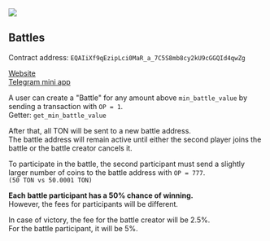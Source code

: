 <img src="https://i.imgur.com/xkTrLGh.png">

## Battles

Contract address: `EQAIiXf9qEzipLci0MaR_a_7C5S8mb8cy2kU9cGGQId4qwZg`<br>

[Website](https://jackpot-ton.com) <br>
[Telegram mini app](https://t.me/jackpot_ton_bot/Jackpot_ton)

A user can create a "Battle" for any amount above `min_battle_value` by sending a transaction with `OP = 1`.<br>
Getter: `get_min_battle_value`

After that, all TON will be sent to a new battle address.<br>
The battle address will remain active until either the second player joins the battle or the battle creator cancels it.

To participate in the battle, the second participant must send a slightly larger number of coins to the battle address with `OP = 777`.<br>
`(50 TON vs 50.0001 TON)`

**Each battle participant has a 50% chance of winning.**<br>
However, the fees for participants will be different.

In case of victory, the fee for the battle creator will be 2.5%.<br>
For the battle participant, it will be 5%.
